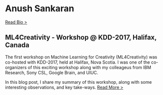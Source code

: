 # Anush Sankaran

[Read Bio >](blogs/bio.md)



## ML4Creativity - Workshop @ KDD-2017, Halifax, Canada

The first workshop on Machine Learning for Creativity (ML4Creativity) was co-hosted with KDD-2017, held at Halifax, Nova Scotia. I was one of the co-organizers of this exciting workshop along with my colleageus from IBM Research, Sony CSL, Google Brain, and UIUC.

In this blog post, I share my summary of this workshop, along with some interesting observations, and key take-ways. [Read More >](blogs/ml4creativity.md)
